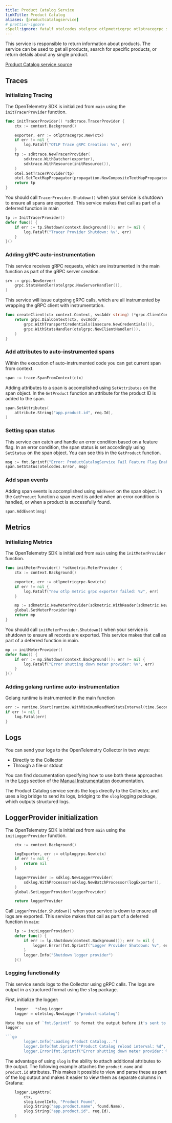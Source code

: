 ```yaml
---
title: Product Catalog Service
linkTitle: Product Catalog
aliases: [productcatalogservice]
# prettier-ignore
cSpell:ignore: fatalf otelcodes otelgrpc otlpmetricgrpc otlptracegrpc sdkmetric sdktrace sprintf
---
```


This service is responsible to return information about products. The service
can be used to get all products, search for specific products, or return details
about any single product.

[Product Catalog service source](https://github.com/open-telemetry/opentelemetry-demo/blob/main/src/product-catalog/)

## Traces

### Initializing Tracing

The OpenTelemetry SDK is initialized from `main` using the `initTracerProvider`
function.

```go
func initTracerProvider() *sdktrace.TracerProvider {
    ctx := context.Background()

    exporter, err := otlptracegrpc.New(ctx)
    if err != nil {
        log.Fatalf("OTLP Trace gRPC Creation: %v", err)
    }
    tp := sdktrace.NewTracerProvider(
        sdktrace.WithBatcher(exporter),
        sdktrace.WithResource(initResource()),
    )
    otel.SetTracerProvider(tp)
    otel.SetTextMapPropagator(propagation.NewCompositeTextMapPropagator(propagation.TraceContext{}, propagation.Baggage{}))
    return tp
}
```

You should call `TracerProvider.Shutdown()` when your service is shutdown to
ensure all spans are exported. This service makes that call as part of a
deferred function in main

```go
tp := InitTracerProvider()
defer func() {
    if err := tp.Shutdown(context.Background()); err != nil {
        log.Fatalf("Tracer Provider Shutdown: %v", err)
    }
}()
```

### Adding gRPC auto-instrumentation

This service receives gRPC requests, which are instrumented in the main function
as part of the gRPC server creation.

```go
srv := grpc.NewServer(
    grpc.StatsHandler(otelgrpc.NewServerHandler()),
)
```

This service will issue outgoing gRPC calls, which are all instrumented by
wrapping the gRPC client with instrumentation.

```go
func createClient(ctx context.Context, svcAddr string) (*grpc.ClientConn, error) {
    return grpc.DialContext(ctx, svcAddr,
        grpc.WithTransportCredentials(insecure.NewCredentials()),
        grpc.WithStatsHandler(otelgrpc.NewClientHandler()),
    )
}
```

### Add attributes to auto-instrumented spans

Within the execution of auto-instrumented code you can get current span from
context.

```go
span := trace.SpanFromContext(ctx)
```

Adding attributes to a span is accomplished using `SetAttributes` on the span
object. In the `GetProduct` function an attribute for the product ID is added to
the span.

```go
span.SetAttributes(
    attribute.String("app.product.id", req.Id),
)
```

### Setting span status

This service can catch and handle an error condition based on a feature flag. In
an error condition, the span status is set accordingly using `SetStatus` on the
span object. You can see this in the `GetProduct` function.

```go
msg := fmt.Sprintf("Error: ProductCatalogService Fail Feature Flag Enabled")
span.SetStatus(otelcodes.Error, msg)
```

### Add span events

Adding span events is accomplished using `AddEvent` on the span object. In the
`GetProduct` function a span event is added when an error condition is handled,
or when a product is successfully found.

```go
span.AddEvent(msg)
```

## Metrics

### Initializing Metrics

The OpenTelemetry SDK is initialized from `main` using the `initMeterProvider`
function.

```go
func initMeterProvider() *sdkmetric.MeterProvider {
    ctx := context.Background()

    exporter, err := otlpmetricgrpc.New(ctx)
    if err != nil {
        log.Fatalf("new otlp metric grpc exporter failed: %v", err)
    }

    mp := sdkmetric.NewMeterProvider(sdkmetric.WithReader(sdkmetric.NewPeriodicReader(exporter)))
    global.SetMeterProvider(mp)
    return mp
}
```

You should call `initMeterProvider.Shutdown()` when your service is shutdown to
ensure all records are exported. This service makes that call as part of a
deferred function in main.

```go
mp := initMeterProvider()
defer func() {
    if err := mp.Shutdown(context.Background()); err != nil {
        log.Fatalf("Error shutting down meter provider: %v", err)
    }
}()
```

### Adding golang runtime auto-instrumentation

Golang runtime is instrumented in the main function

```go
err := runtime.Start(runtime.WithMinimumReadMemStatsInterval(time.Second))
if err != nil {
    log.Fatal(err)
}
```

## Logs

You can send your logs to the OpenTelemetry Collector in two ways:

 - Directly to the Collector
 - Through a file or stdout
 
You can find documentation specifying how to use both these 
approaches in the
[Logs](https://opentelemetry.io/docs/languages/go/instrumentation/#logs) section
of the 
[Manual Instrumentation](https://opentelemetry.io/docs/languages/go/instrumentation/)
documentation.

The Product Catalog service sends the logs directly to the Collector, and uses a 
log bridge to send its logs, bridging to the `slog` logging package, which outputs
structured logs.

## LoggerProvider initialization

The OpenTelemetry SDK is initialized from `main` using the `initLoggerProvider`
function.

```go
	ctx := context.Background()

	logExporter, err := otlploggrpc.New(ctx)
	if err != nil {
		return nil
	}

	loggerProvider := sdklog.NewLoggerProvider(
		sdklog.WithProcessor(sdklog.NewBatchProcessor(logExporter)),
	)
	global.SetLoggerProvider(loggerProvider)

	return loggerProvider
```

Call `LoggerProvider.Shutdown()` when your service is down to
ensure all logs are exported. This service makes that call as part of a deferred
function in `main`:

```go
	lp := initLoggerProvider()
	defer func() {
		if err := lp.Shutdown(context.Background()); err != nil {
			logger.Error(fmt.Sprintf("Logger Provider Shutdown: %v", err))
		}
		logger.Info("Shutdown logger provider")
	}()
```

### Logging functionality

This service sends logs to the Collector using gRPC calls. The logs are
output in a structured format using the `slog` package.

First, initialize the logger:

```go
	logger   *slog.Logger
    logger = otelslog.NewLogger("product-catalog")

Note the use of `fmt.Sprintf` to format the output before it's sent to the
logger:

```go
        logger.Info("Loading Product Catalog...")
        logger.Info(fmt.Sprintf("Product Catalog reload interval: %d", interval))
        logger.Error(fmt.Sprintf("Error shutting down meter provider: %v", err))
```

The advantage of using `slog` is the ability to attach additional attributes
to the output. The following example attaches the `product.name` and 
`product.id` attributes. This makes it possible to view and parse these
as part of the log output and makes it easier to view them as separate
columns in Grafana:

```go
	logger.LogAttrs(
		ctx,
		slog.LevelInfo, "Product Found",
		slog.String("app.product.name", found.Name),
		slog.String("app.product.id", req.Id),
	)
```
